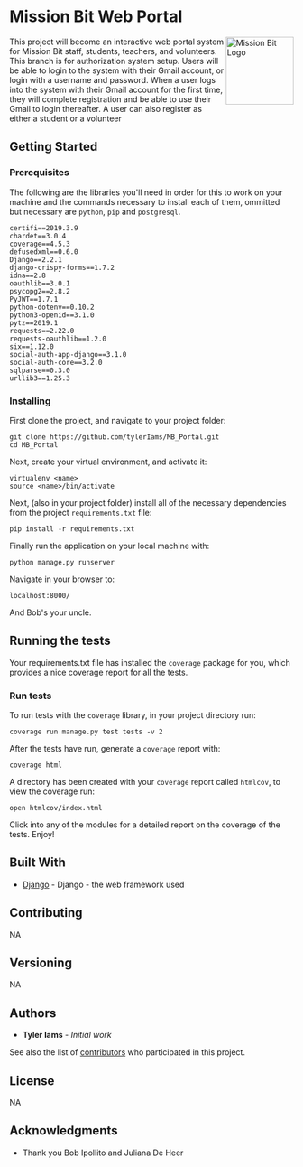 # Mission Bit Web Portal

<img src="https://avatars3.githubusercontent.com/u/5872193?s=280&v=4" align="right"
     title="Mission Bit Logo" width="120" height="120">

This project will become an interactive web portal system for Mission Bit staff, students, teachers, and volunteers.  This branch is for authorization system setup.  Users will be able to login to the system with their Gmail account, or login with a username and password.  When a user logs into the system with their Gmail account for the first time, they will complete registration and be able to use their Gmail to login thereafter.  A user can also register as either a student or a volunteer

## Getting Started

### Prerequisites

The following are the libraries you'll need in order for this to work on your machine and the commands necessary to install each of them, ommitted but necessary are `python`, `pip` and `postgresql`. 

```
certifi==2019.3.9
chardet==3.0.4
coverage==4.5.3
defusedxml==0.6.0
Django==2.2.1
django-crispy-forms==1.7.2
idna==2.8
oauthlib==3.0.1
psycopg2==2.8.2
PyJWT==1.7.1
python-dotenv==0.10.2
python3-openid==3.1.0
pytz==2019.1
requests==2.22.0
requests-oauthlib==1.2.0
six==1.12.0
social-auth-app-django==3.1.0
social-auth-core==3.2.0
sqlparse==0.3.0
urllib3==1.25.3
```

### Installing

First clone the project, and navigate to your project folder:

```
git clone https://github.com/tylerIams/MB_Portal.git
cd MB_Portal
```

Next, create your virtual environment, and activate it:

```
virtualenv <name>
source <name>/bin/activate
```

Next, (also in your project folder) install all of the necessary dependencies from the project `requirements.txt` file:

```
pip install -r requirements.txt 
```

Finally run the application on your local machine with:

```
python manage.py runserver
```

Navigate in your browser to:

```
localhost:8000/
```

And Bob's your uncle.

## Running the tests

Your requirements.txt file has installed the `coverage` package for you, which provides a nice coverage report for all the tests.

### Run tests

To run tests with the `coverage` library, in your project directory run:

```
coverage run manage.py test tests -v 2
```

After the tests have run, generate a `coverage` report with:

```
coverage html
```

A directory has been created with your `coverage` report called `htmlcov`, to view the coverage run:

```
open htmlcov/index.html
```

Click into any of the modules for a detailed report on the coverage of the tests.  Enjoy!

## Built With

* [Django](https://docs.djangoproject.com/en/2.2/) - Django - the web framework used

## Contributing

NA

## Versioning

NA

## Authors

* **Tyler Iams** - *Initial work* 

See also the list of [contributors](https://github.com/tylerIams/MB_Portal/contributors) who participated in this project.

## License

NA

## Acknowledgments

* Thank you Bob Ipollito and Juliana De Heer

